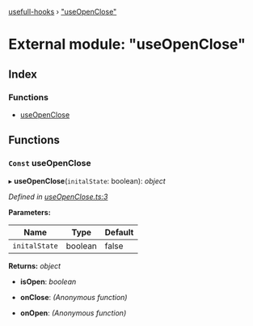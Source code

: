 [usefull-hooks](../README.md) › ["useOpenClose"](_useopenclose_.md)

# External module: "useOpenClose"

## Index

### Functions

* [useOpenClose](_useopenclose_.md#const-useopenclose)

## Functions

### `Const` useOpenClose

▸ **useOpenClose**(`initalState`: boolean): *object*

*Defined in [useOpenClose.ts:3](https://github.com/FujiHaruka/usefull-hooks/blob/a7c0738/src/useOpenClose.ts#L3)*

**Parameters:**

Name | Type | Default |
------ | ------ | ------ |
`initalState` | boolean | false |

**Returns:** *object*

* **isOpen**: *boolean*

* **onClose**: *(Anonymous function)*

* **onOpen**: *(Anonymous function)*
